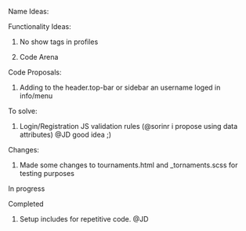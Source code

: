 Name Ideas:

Functionality Ideas:
1. No show tags in profiles


1. Code Arena

Code Proposals:
1. Adding to the header.top-bar or sidebar an username loged in info/menu

To solve:
1. Login/Registration JS validation rules (@sorinr i propose using data attributes) @JD good idea ;)

Changes:
1. Made some changes to tournaments.html and _tornaments.scss for testing purposes


In progress


Completed
1. Setup includes for repetitive code. @JD